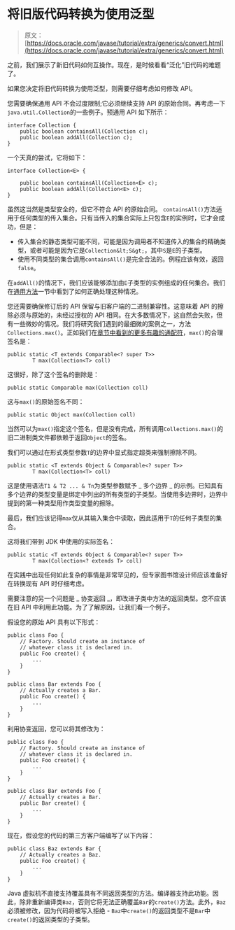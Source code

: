# 将旧版代码转换为使用泛型

> 原文： [https://docs.oracle.com/javase/tutorial/extra/generics/convert.html](https://docs.oracle.com/javase/tutorial/extra/generics/convert.html)

之前，我们展示了新旧代码如何互操作。现在，是时候看看“泛化”旧代码的难题了。

如果您决定将旧代码转换为使用泛型，则需要仔细考虑如何修改 API。

您需要确保通用 API 不会过度限制;它必须继续支持 API 的原始合同。再考虑一下`java.util.Collection`的一些例子。预通用 API 如下所示：

```
interface Collection {
    public boolean containsAll(Collection c);
    public boolean addAll(Collection c);
}

```

一个天真的尝试，它将如下：

```
interface Collection<E> {

    public boolean containsAll(Collection<E> c);
    public boolean addAll(Collection<E> c);
}

```

虽然这当然是类型安全的，但它不符合 API 的原始合同。 `containsAll()`方法适用于任何类型的传入集合。只有当传入的集合实际上只包含`E`的实例时，它才会成功，但是：

*   传入集合的静态类型可能不同，可能是因为调用者不知道传入的集合的精确类型，或者可能是因为它是`Collection&lt;S&gt;`，其中`S`是`E`的子类型。
*   使用不同类型的集合调用`containsAll()`是完全合法的。例程应该有效，返回`false`。

在`addAll()`的情况下，我们应该能够添加由`E`子类型的实例组成的任何集合。我们在[通用方法](methods.html)一节中看到了如何正确处理这种情况。

您还需要确保修订后的 API 保留与旧客户端的二进制兼容性。这意味着 API 的擦除必须与原始的，未经过授权的 API 相同。在大多数情况下，这自然会失败，但有一些微妙的情况。我们将研究我们遇到的最细微的案例之一，方法`Collections.max()`。正如我们在[章节中看到的更多有趣的通配符](morefun.html)，`max()`的合理签名是：

```
public static <T extends Comparable<? super T>> 
        T max(Collection<T> coll)

```

这很好，除了这个签名的删除是：

```
public static Comparable max(Collection coll)

```

这与`max()`的原始签名不同：

```
public static Object max(Collection coll)

```

当然可以为`max()`指定这个签名，但是没有完成，所有调用`Collections.max()`的旧二进制类文件都依赖于返回`Object`的签名。

我们可以通过在形式类型参数`T`的边界中显式指定超类来强制擦除不同。

```
public static <T extends Object & Comparable<? super T>> 
        T max(Collection<T> coll)

```

这是使用语法`T1 & T2 ... & Tn`为类型参数赋予 _ 多个边界 _ 的示例。已知具有多个边界的类型变量是绑定中列出的所有类型的子类型。当使用多边界时，边界中提到的第一种类型用作类型变量的擦除。

最后，我们应该记得`max`仅从其输入集合中读取，因此适用于`T`的任何子类型的集合。

这将我们带到 JDK 中使用的实际签名：

```
public static <T extends Object & Comparable<? super T>> 
        T max(Collection<? extends T> coll)

```

在实践中出现任何如此复杂的事情是非常罕见的，但专家图书馆设计师应该准备好在转换现有 API 时仔细考虑。

需要注意的另一个问题是 _ 协变返回 _，即改进子类中方法的返回类型。您不应该在旧 API 中利用此功能。为了了解原因，让我们看一个例子。

假设您的原始 API 具有以下形式：

```
public class Foo {
    // Factory. Should create an instance of 
    // whatever class it is declared in.
    public Foo create() {
        ...
    }
}

public class Bar extends Foo {
    // Actually creates a Bar.
    public Foo create() {
        ...
    }
}

```

利用协变返回，您可以将其修改为：

```
public class Foo {
    // Factory. Should create an instance of 
    // whatever class it is declared in.
    public Foo create() {
        ...
    }
}

public class Bar extends Foo {
    // Actually creates a Bar.
    public Bar create() {
        ...
    }
}

```

现在，假设您的代码的第三方客户端编写了以下内容：

```
public class Baz extends Bar {
    // Actually creates a Baz.
    public Foo create() {
        ...
    }
}

```

Java 虚拟机不直接支持覆盖具有不同返回类型的方法。编译器支持此功能。因此，除非重新编译类`Baz`，否则它将无法正确覆盖`Bar`的`create()`方法。此外，`Baz`必须被修改，因为代码将被写入拒绝 - `Baz`中`create()`的返回类型不是`Bar`中`create()`的返回类型的子类型。